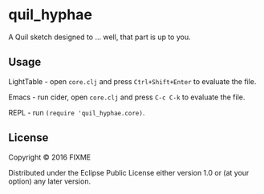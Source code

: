 # quil_hyphae

A Quil sketch designed to ... well, that part is up to you.

## Usage

LightTable - open `core.clj` and press `Ctrl+Shift+Enter` to evaluate the file.

Emacs - run cider, open `core.clj` and press `C-c C-k` to evaluate the file.

REPL - run `(require 'quil_hyphae.core)`.

## License

Copyright © 2016 FIXME

Distributed under the Eclipse Public License either version 1.0 or (at
your option) any later version.
